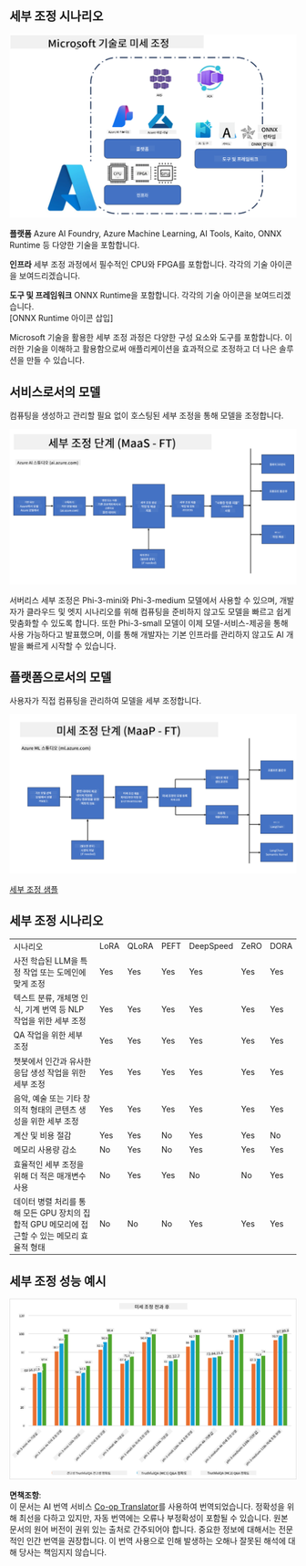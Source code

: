 <!--
CO_OP_TRANSLATOR_METADATA:
{
  "original_hash": "cd52a3c9a424a77d2ec0470770c93846",
  "translation_date": "2025-04-04T07:13:15+00:00",
  "source_file": "md\\03.FineTuning\\FineTuning_Scenarios.md",
  "language_code": "ko"
}
-->
## 세부 조정 시나리오

![Microsoft 서비스와 함께하는 Fine Tuning](../../../../translated_images/FinetuningwithMS.25759a0154a97ad90e43a6cace37d6bea87f0ac0236ada3ad5d4a1fbacc3bdf7.ko.png)

**플랫폼** Azure AI Foundry, Azure Machine Learning, AI Tools, Kaito, ONNX Runtime 등 다양한 기술을 포함합니다.

**인프라** 세부 조정 과정에서 필수적인 CPU와 FPGA를 포함합니다. 각각의 기술 아이콘을 보여드리겠습니다.

**도구 및 프레임워크** ONNX Runtime을 포함합니다. 각각의 기술 아이콘을 보여드리겠습니다.  
[ONNX Runtime 아이콘 삽입]

Microsoft 기술을 활용한 세부 조정 과정은 다양한 구성 요소와 도구를 포함합니다. 이러한 기술을 이해하고 활용함으로써 애플리케이션을 효과적으로 조정하고 더 나은 솔루션을 만들 수 있습니다.

## 서비스로서의 모델

컴퓨팅을 생성하고 관리할 필요 없이 호스팅된 세부 조정을 통해 모델을 조정합니다.

![MaaS Fine Tuning](../../../../translated_images/MaaSfinetune.6184d80a336ea9d7bb67a581e9e5d0b021cafdffff7ba257c2012e2123e0d77e.ko.png)

서버리스 세부 조정은 Phi-3-mini와 Phi-3-medium 모델에서 사용할 수 있으며, 개발자가 클라우드 및 엣지 시나리오를 위해 컴퓨팅을 준비하지 않고도 모델을 빠르고 쉽게 맞춤화할 수 있도록 합니다. 또한 Phi-3-small 모델이 이제 모델-서비스-제공을 통해 사용 가능하다고 발표했으며, 이를 통해 개발자는 기본 인프라를 관리하지 않고도 AI 개발을 빠르게 시작할 수 있습니다.

## 플랫폼으로서의 모델

사용자가 직접 컴퓨팅을 관리하여 모델을 세부 조정합니다.

![Maap Fine Tuning](../../../../translated_images/MaaPFinetune.cf8b08ef05bf57f362da90834be87562502f4370de4a7325a9fb03b8c008e5e7.ko.png)

[세부 조정 샘플](https://github.com/Azure/azureml-examples/blob/main/sdk/python/foundation-models/system/finetune/chat-completion/chat-completion.ipynb)

## 세부 조정 시나리오

| | | | | | | |
|-|-|-|-|-|-|-|
|시나리오|LoRA|QLoRA|PEFT|DeepSpeed|ZeRO|DORA|
|사전 학습된 LLM을 특정 작업 또는 도메인에 맞게 조정|Yes|Yes|Yes|Yes|Yes|Yes|
|텍스트 분류, 개체명 인식, 기계 번역 등 NLP 작업을 위한 세부 조정|Yes|Yes|Yes|Yes|Yes|Yes|
|QA 작업을 위한 세부 조정|Yes|Yes|Yes|Yes|Yes|Yes|
|챗봇에서 인간과 유사한 응답 생성 작업을 위한 세부 조정|Yes|Yes|Yes|Yes|Yes|Yes|
|음악, 예술 또는 기타 창의적 형태의 콘텐츠 생성을 위한 세부 조정|Yes|Yes|Yes|Yes|Yes|Yes|
|계산 및 비용 절감|Yes|Yes|No|Yes|Yes|No|
|메모리 사용량 감소|No|Yes|No|Yes|Yes|Yes|
|효율적인 세부 조정을 위해 더 적은 매개변수 사용|No|Yes|Yes|No|No|Yes|
|데이터 병렬 처리를 통해 모든 GPU 장치의 집합적 GPU 메모리에 접근할 수 있는 메모리 효율적 형태|No|No|No|Yes|Yes|Yes|

## 세부 조정 성능 예시

![세부 조정 성능](../../../../translated_images/Finetuningexamples.9dbf84557eef43e011eb7cadf51f51686f9245f7953e2712a27095ab7d18a6d1.ko.png)

**면책조항**:  
이 문서는 AI 번역 서비스 [Co-op Translator](https://github.com/Azure/co-op-translator)를 사용하여 번역되었습니다. 정확성을 위해 최선을 다하고 있지만, 자동 번역에는 오류나 부정확성이 포함될 수 있습니다. 원본 문서의 원어 버전이 권위 있는 출처로 간주되어야 합니다. 중요한 정보에 대해서는 전문적인 인간 번역을 권장합니다. 이 번역 사용으로 인해 발생하는 오해나 잘못된 해석에 대해 당사는 책임지지 않습니다.